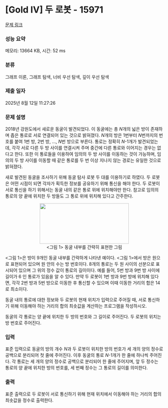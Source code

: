 # [Gold IV] 두 로봇 - 15971 

[문제 링크](https://www.acmicpc.net/problem/15971) 

### 성능 요약

메모리: 13664 KB, 시간: 52 ms

### 분류

그래프 이론, 그래프 탐색, 너비 우선 탐색, 깊이 우선 탐색

### 제출 일자

2025년 8월 12일 11:27:26

### 문제 설명

<p>2018년 강원도에서 새로운 동굴이 발견되었다. 이 동굴에는 총 <em>N</em>개의 넓은 방이 존재하며 좁은 통로로 서로 연결되어 있는 것으로 밝혀졌다. <em>N</em>개의 방은 1번부터 <em>N</em>번까지의 번호를 붙여 1번 방, 2번 방, …, <em>N</em>번 방으로 부른다. 통로는 정확히 <em>N</em>-1개가 발견되었는데, 각각 서로 다른 두 방 사이를 연결시켜 주며 중간에 다른 통로와 이어지는 경우는 없다고 한다. 또한 이 통로들을 이용하여 임의의 두 방 사이를 이동하는 것이 가능하며, 임의의 두 방 사이를 이동할 때 같은 통로를 두 번 이상 지나지 않는 경로는 유일한 것으로 밝혀졌다.</p>

<p>새로 발견된 동굴을 조사하기 위해 동굴 탐사 로봇 두 대를 이용하기로 하였다. 두 로봇은 어떤 시점이 되면 각자가 획득한 정보를 공유하기 위해 통신을 해야 한다. 두 로봇이 서로 통신을 하기 위해서는 동굴 내의 같은 통로 위에 위치해야만 한다. 참고로 임의의 통로의 양 끝에 위치한 두 방들도 그 통로 위에 위치해 있다고 간주한다.</p>

<p style="text-align: center;"><img alt="" src="" style="width: 284px; height: 129px;"><br>
<그림 1> 동굴 내부를 간략히 표현한 그림</p>

<p><그림 1>은 방이 9개인 동굴 내부를 간략하게 나타낸 예이다. <그림 1>에서 방은 원으로 표현되어 있으며 원 안의 수는 방 번호이다. 8개의 통로는 두 원 사이의 선분으로 표시되어 있으며 그 위의 정수 값이 통로의 길이이다. 예를 들어, 5번 방과 9번 방 사이에 길이가 6 인 통로가 있음을 알 수 있다. 만약 두 로봇이 1번 방과 9번 방에 위치해 있다면, 각각 2번 방과 5번 방으로 이동한 후 통신할 수 있으며 이때 이동한 거리의 합은 14로 최소이다.</p>

<p>동굴 내의 통로에 대한 정보와 두 로봇의 현재 위치가 입력으로 주어질 때, 서로 통신하기 위해 이동해야 하는 거리의 합의 최솟값을 계산하는 프로그램을 작성하시오.</p>

<p>동굴의 각 통로는 양 끝에 위치한 두 방의 번호와 그 길이로 주어진다. 두 로봇의 위치는 방 번호로 주어진다.</p>

### 입력 

 <p>표준 입력으로 동굴의 방의 개수 <em>N</em>과 두 로봇이 위치한 방의 번호가 세 개의 양의 정수로 공백으로 분리되어 첫 줄에 주어진다. 이후 동굴의 통로 <em>N</em>-1개가 한 줄에 하나씩 주어진다. 각 통로는 세 개의 양의 정수로 공백으로 분리되어 한 줄에 주어지며, 앞 두 정수는 통로의 양 끝에 위치한 방의 번호를, 세 번째 정수는 그 통로의 길이를 의미한다.</p>

### 출력 

 <p>표준 출력으로 두 로봇이 서로 통신하기 위해 현재 위치에서 이동해야 하는 거리의 합의 최솟값을 정수로 출력한다.</p>

